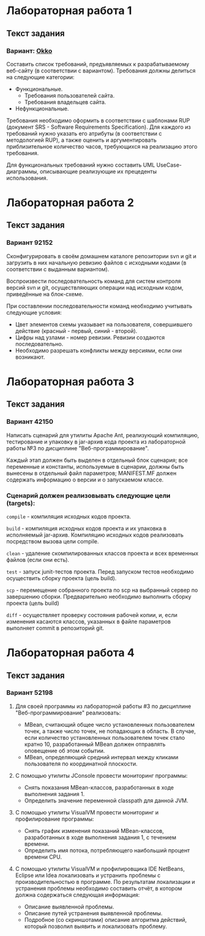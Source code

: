 # Лабораторная работа 1
## Текст задания
### Вариант: [Okko](https://okko.tv/?sso=false)
Составить список требований, предъявляемых к разрабатываемому веб-сайту (в соответствии с вариантом). Требования должны делиться на следующие категории:
- Функциональные. 
  - Требования пользователей сайта. 
  - Требования владельцев сайта. 
- Нефункциональные.

Требования необходимо оформить в соответствии с шаблонами RUP (документ SRS - Software Requirements Specification). Для каждого из требований нужно указать его атрибуты (в соответствии с методологией RUP), а также оценить и аргументировать приблизительное количество часов, требующихся на реализацию этого требования.

Для функциональных требований нужно составить UML UseCase-диаграммы, описывающие реализующие их прецеденты использования.

# Лабораторная работа 2
## Текст задания
### Вариант 92152

Сконфигурировать в своём домашнем каталоге репозитории svn и git и загрузить в них начальную ревизию файлов с исходными кодами (в соответствии с выданным вариантом).

Воспроизвести последовательность команд для систем контроля версий svn и git, осуществляющих операции над исходным кодом, приведённые на блок-схеме.

При составлении последовательности команд необходимо учитывать следующие условия:

- Цвет элементов схемы указывает на пользователя, совершившего действие (красный - первый, синий - второй).
- Цифры над узлами - номер ревизии. Ревизии создаются последовательно.
- Необходимо разрешать конфликты между версиями, если они возникают.

# Лабораторная работа 3
## Текст задания
### Вариант 42150

Написать сценарий для утилиты Apache Ant, реализующий компиляцию, тестирование и упаковку в jar-архив кода проекта из лабораторной работы №3 по дисциплине "Веб-программирование".

Каждый этап должен быть выделен в отдельный блок сценария; все переменные и константы, используемые в сценарии, должны быть вынесены в отдельный файл параметров; MANIFEST.MF должен содержать информацию о версии и о запускаемом классе.

### Cценарий должен реализовывать следующие цели (targets):

`compile` - компиляция исходных кодов проекта.

`build` - компиляция исходных кодов проекта и их упаковка в исполняемый jar-архив. Компиляцию исходных кодов реализовать посредством вызова цели compile.

`clean` - удаление скомпилированных классов проекта и всех временных файлов (если они есть).

`test` - запуск junit-тестов проекта. Перед запуском тестов необходимо осуществить сборку проекта (цель build).

`scp` - перемещение собранного проекта по scp на выбранный сервер по завершению сборки. Предварительно необходимо выполнить сборку проекта (цель build)

`diff` - осуществляет проверку состояния рабочей копии, и, если изменения касаются классов, указанных в файле параметров выполняет commit в репозиторий git.

# Лабораторная работа 4
## Текст задания
### Вариант 52198

1. Для своей программы из лабораторной работы #3 по дисциплине "Веб-программирование" реализовать:

   - MBean, считающий общее число установленных пользователем точек, а также число точек, не попадающих в область. В случае, если количество установленных пользователем точек стало кратно 10, разработанный MBean должен отправлять оповещение об этом событии.
   - MBean, определяющий средний интервал между кликами пользователя по координатной плоскости.

2. С помощью утилиты JConsole провести мониторинг программы:

   - Снять показания MBean-классов, разработанных в ходе выполнения задания 1.
   - Определить значение переменной classpath для данной JVM.

3. С помощью утилиты VisualVM провести мониторинг и профилирование программы:

   - Снять график изменения показаний MBean-классов, разработанных в ходе выполнения задания 1, с течением времени.
   - Определить имя потока, потребляющего наибольший процент времени CPU.

4. С помощью утилиты VisualVM и профилировщика IDE NetBeans, Eclipse или Idea локализовать и устранить проблемы с производительностью в программе. По результатам локализации и устранения проблемы необходимо составить отчёт, в котором должна содержаться следующая информация:

   - Описание выявленной проблемы.
   - Описание путей устранения выявленной проблемы.
   - Подробное (со скриншотами) описание алгоритма действий, который позволил выявить и локализовать проблему.
